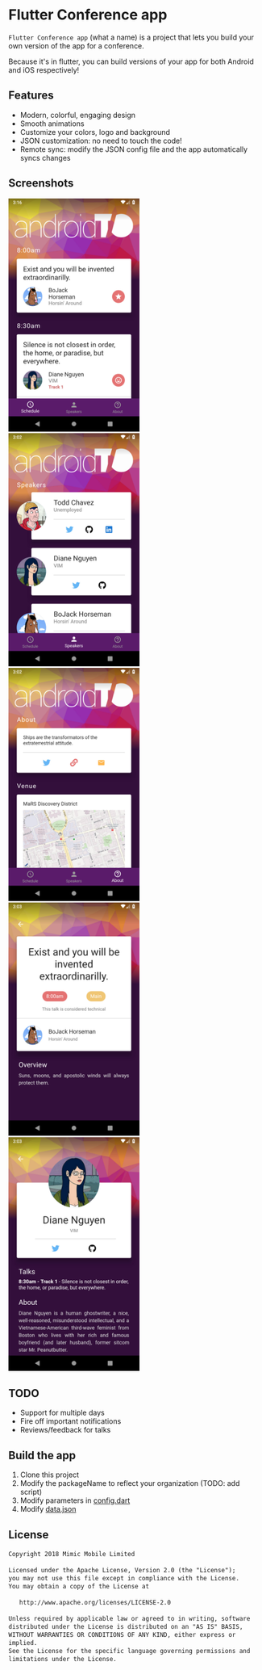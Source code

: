# Flutter Conference app

`Flutter Conference app` (what a name) is a project that lets you build your own version of the app for a conference.

Because it's in flutter, you can build versions of your app for both Android and iOS respectively!


## Features
- Modern, colorful, engaging design
- Smooth animations
- Customize your colors, logo and background
- JSON customization: no need to touch the code!
- Remote sync: modify the JSON config file and the app automatically syncs changes

## Screenshots
<a href="screenshots/schedule.jpg"><img src="screenshots/schedule.jpg" width="260"></a>
<a href="screenshots/speakers.jpg"><img src="screenshots/speakers.jpg" width="260"></a>
<a href="screenshots/about.jpg"><img src="screenshots/about.jpg" width="260"></a>
<a href="screenshots/talk.jpg"><img src="screenshots/talk.jpg" width="260"></a>
<a href="screenshots/speaker.jpg"><img src="screenshots/speaker.jpg" width="260"></a>

## TODO
- Support for multiple days
- Fire off important notifications
- Reviews/feedback for talks

## Build the app

1. Clone this project
2. Modify the packageName to reflect your organization (TODO: add script)
3. Modify parameters in [config.dart](lib/config.dart)
4. Modify [data.json](json/data.json)

## License

    Copyright 2018 Mimic Mobile Limited

    Licensed under the Apache License, Version 2.0 (the "License");
    you may not use this file except in compliance with the License.
    You may obtain a copy of the License at

       http://www.apache.org/licenses/LICENSE-2.0

    Unless required by applicable law or agreed to in writing, software
    distributed under the License is distributed on an "AS IS" BASIS,
    WITHOUT WARRANTIES OR CONDITIONS OF ANY KIND, either express or implied.
    See the License for the specific language governing permissions and
    limitations under the License.
